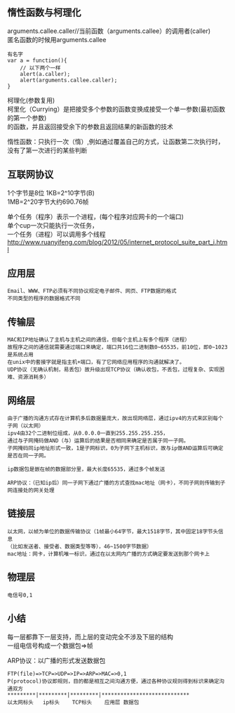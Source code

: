 ## 惰性函数与柯理化
arguments.callee.caller//当前函数（arguments.callee）的调用者(caller)  
匿名函数的时候用arguments.callee  
```
有名字
var a = function(){
    // 以下两个一样
    alert(a.caller);
    alert(arguments.callee.caller);
}
```

柯理化(参数复用)  
柯里化（Currying）是把接受多个参数的函数变换成接受一个单一参数(最初函数的第一个参数)  
的函数，并且返回接受余下的参数且返回结果的新函数的技术  

惰性函数：只执行一次（惰）,例如通过覆盖自己的方式，让函数第二次执行时，没有了第一次进行的某些判断

## 互联网协议

1个字节是8位 1KB=2^10字节(B)  
1MB=2^20字节大约690.76帧  

单个任务（程序）表示一个进程，(每个程序对应网卡的一个端口)  
单个cup一次只能执行一次任务，  
一个任务（进程）可以调用多个线程  
http://www.ruanyifeng.com/blog/2012/05/internet_protocol_suite_part_i.html  

## 应用层 
	Email、WWW、FTP必须有不同协议规定电子邮件、网页、FTP数据的格式  
	不同类型的程序的数据格式不同  
	
## 传输层
	MAC和IP地址确认了主机与主机之间的通信，但每个主机上有多个程序（进程）
	故程序之间的通信就需要通过端口来确定，端口共16位二进制数0~65535，前10位，即0~1023是系统占用
	在unix中的套接字就是指主机+端口，有了它网络应用程序的沟通就解决了。
	UDP协议（无确认机制，易丢包）故升级出现TCP协议（确认收包，不丢包，过程复杂、实现困难、资源消耗多）
	
## 网络层
	由于广播的沟通方式存在计算机多后数据量庞大，故出现网络层，通过ipv4的方式来区别每个子网（以太网）
	ipv4由32个二进制位组成，从0.0.0.0一直到255.255.255.255，
	通过与子网掩码做AND（与）运算后的结果是否相同来确定是否属于同一子网。
	子网掩码同ip地址形式一致，1是子网标识，0为子网下主机标识，故与ip做AND运算后可确定是否在同一子网。
	
	ip数据包是嵌在帧的数据部分里，最大长度65535，通过多个帧发送
	
	ARP协议：（已知ip后）同一子网下通过广播的方式查找mac地址（网卡），不同子网则传输到子网连接处的网关处理
	
## 链接层
	以太网，以帧为单位的数据传输协议（1帧最小64字节，最大1518字节，其中固定18字节头信息
	（比如发送者、接受者、数据类型等等），46~1500字节数据）
	mac地址：网卡，计算机唯一标识，通过在以太网内广播的方式确定要发送到那个网卡上
	
## 物理层
	电信号0,1
	
## 小结
每一层都靠下一层支持，而上层的变动完全不涉及下层的结构  
一组电信号构成一个数据包=>帧  

ARP协议：以广播的形式发送数据包  

```
FTP(file)=>TCP=>UDP=>IP=>ARP=>MAC=>0,1
P(protocol)协议即规则，目的都是相互之间沟通方便，通过各种协议规则得到标识来确定沟通双方
*********|*********|*********|****************************
以太网标头   ip标头    TCP标头    应用层 数据包
```

